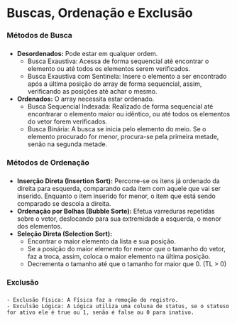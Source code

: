 # Buscas, Ordenação e Exclusão

### Métodos de Busca <h3>
  - **Desordenados:** Pode estar em qualquer ordem.
    * Busca Exaustiva: Acessa de forma sequencial até encontrar o elemento ou até todos os elementos serem verificados.
    * Busca Exaustiva com Sentinela: Insere o elemento a ser encontrado após a última posição do array de forma sequencial, assim, verificando as posições até achar o mesmo.
  - **Ordenados:** O array necessita estar ordenado.
    * Busca Sequencial Indexada: Realizado de forma sequencial até encontrarar o elemento maior ou idêntico, ou até todos os elementos do vetor forem verificados.
    * Busca Binária: A busca se inicia pelo elemento do meio. Se o elemento procurado for menor, procura-se pela primeira metade, senão na segunda metade.


### Métodos de Ordenação <h3>
  - **Inserção Direta (Insertion Sort):** Percorre-se os itens já ordenado da direita para esquerda, comparando cada item com aquele que vai ser inserido. Enquanto o item inserido for menor, o item que está sendo comparado se descola a direita.
  - **Ordenação por Bolhas (Bubble Sorte):** Efetua varreduras repetidas sobre o vetor, deslocando para sua extremidade a esquerda, o menor dos elementos.
  - **Seleção Direta (Selection Sort):**
    * Encontrar o maior elemento da lista e sua posição.
    * Se a posição do maior elemento for menor que o tamanho do vetor, faz a troca, assim, coloca o maior elemento na última posição.
    * Decrementa o tamanho até que o tamanho for maior que 0. (TL > 0)
    
### Exclusão <h3>
    - Exclusão Física: A Física faz a remoção do registro.
    - Exculsão Lógica: A Lógica utiliza uma coluna de status, se o statuso for ativo ele é true ou 1, senão é false ou 0 para inativo.
